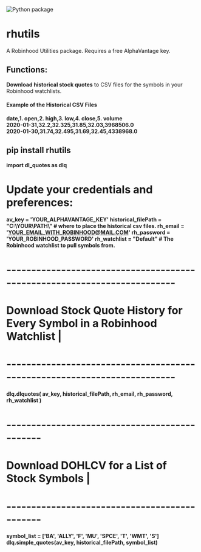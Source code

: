 ![Python package](https://github.com/altctrlmm/Robinhood-Watchlist-Stock-History/workflows/Python%20package/badge.svg)

<h1>rhutils</h1>
A Robinhood Utilities package. Requires a free AlphaVantage key.

<h2>Functions: </h2>
<b>Download historical stock quotes</b> to CSV files for the symbols in your Robinhood watchlists.
<b>

<h4>Example of the Historical CSV Files</h4>
date,1. open,2. high,3. low,4. close,5. volume<br/>
2020-01-31,32.2,32.325,31.85,32.03,3968506.0<br/>
2020-01-30,31.74,32.495,31.69,32.45,4338968.0

<h2>pip install rhutils</h2>

import dl_quotes as dlq


# Update your credentials and preferences:
av_key = 'YOUR_ALPHAVANTAGE_KEY'
historical_filePath = "C:\\YOUR\\PATH\\"  # where to place the historical csv files.
rh_email = 'YOUR_EMAIL_WITH_ROBINHOOD@MAIL.COM'
rh_password = 'YOUR_ROBINHOOD_PASSWORD'
rh_watchlist = "Default"  # The Robinhood watchlist to pull symbols from.


# ------------------------------------------------------------------------
# Download Stock Quote History for Every Symbol in a Robinhood Watchlist |
# ------------------------------------------------------------------------
dlq.dlquotes( av_key, historical_filePath, rh_email, rh_password, rh_watchlist )


# ---------------------------------------------
# Download DOHLCV for a List of Stock Symbols |
# ---------------------------------------------
symbol_list = ['BA', 'ALLY', 'F', 'MU', 'SPCE', 'T', 'WMT', 'S']
dlq.simple_quotes(av_key, historical_filePath, symbol_list)
